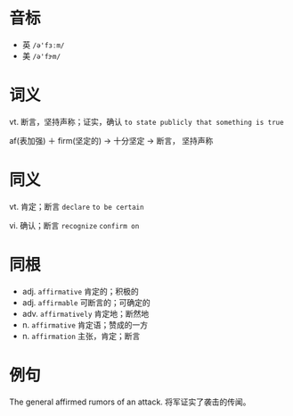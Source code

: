 # 音标

- 英 `/ə'fɜːm/`
- 美 `/ə'fɝm/`

# 词义

vt. 断言，坚持声称；证实，确认
`to state publicly that something is true`



af(表加强) ＋ firm(坚定的) → 十分坚定 → 断言， 坚持声称

# 同义

vt. 肯定；断言
`declare` `to be certain`

vi. 确认；断言
`recognize` `confirm on`

# 同根

- adj. `affirmative` 肯定的；积极的
- adj. `affirmable` 可断言的；可确定的
- adv. `affirmatively` 肯定地；断然地
- n. `affirmative` 肯定语；赞成的一方
- n. `affirmation` 主张，肯定；断言

# 例句

The general affirmed rumors of an attack.
将军证实了袭击的传闻。


